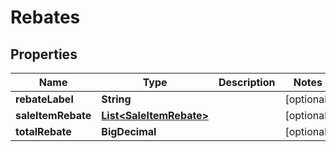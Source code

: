 

# Rebates


## Properties

| Name | Type | Description | Notes |
|------------ | ------------- | ------------- | -------------|
|**rebateLabel** | **String** |  |  [optional] |
|**saleItemRebate** | [**List&lt;SaleItemRebate&gt;**](SaleItemRebate.md) |  |  [optional] |
|**totalRebate** | **BigDecimal** |  |  [optional] |



